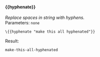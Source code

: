 #### \{{hyphenate}}
_Replace spaces in string with hyphens._
<br>Parameters: `none`

```html
\{{hyphenate "make this all hyphenated"}}
```
Result:

```
make-this-all-hyphenated
```